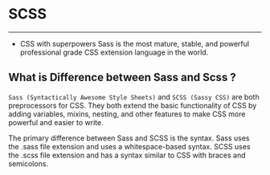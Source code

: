 # SCSS
_______________
*  CSS with superpowers
Sass is the most mature, stable, and powerful professional grade CSS extension language in the world.

## What is Difference between Sass and Scss ?
   `Sass (Syntactically Awesome Style Sheets)`  and  `SCSS (Sassy CSS)` are both preprocessors
for CSS.  They both extend the basic functionality of CSS by adding variables, mixins, nesting, and other features to make CSS more powerful and easier to write.

The primary difference between Sass and SCSS is the syntax. Sass uses the .sass file extension and uses a whitespace-based syntax. SCSS uses the .scss file extension and has a syntax similar to CSS with braces and semicolons.